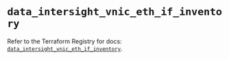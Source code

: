 # `data_intersight_vnic_eth_if_inventory`

Refer to the Terraform Registry for docs: [`data_intersight_vnic_eth_if_inventory`](https://registry.terraform.io/providers/ciscodevnet/intersight/1.0.71/docs/data-sources/vnic_eth_if_inventory).
